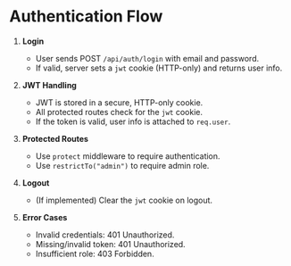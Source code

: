 # Authentication Flow

1. **Login**

   - User sends POST `/api/auth/login` with email and password.
   - If valid, server sets a `jwt` cookie (HTTP-only) and returns user info.

2. **JWT Handling**

   - JWT is stored in a secure, HTTP-only cookie.
   - All protected routes check for the `jwt` cookie.
   - If the token is valid, user info is attached to `req.user`.

3. **Protected Routes**

   - Use `protect` middleware to require authentication.
   - Use `restrictTo("admin")` to require admin role.

4. **Logout**

   - (If implemented) Clear the `jwt` cookie on logout.

5. **Error Cases**
   - Invalid credentials: 401 Unauthorized.
   - Missing/invalid token: 401 Unauthorized.
   - Insufficient role: 403 Forbidden.
